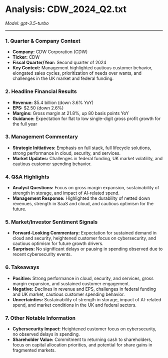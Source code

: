 # Analysis: CDW_2024_Q2.txt

*Model: gpt-3.5-turbo*

---

### 1. Quarter & Company Context
- **Company:** CDW Corporation (CDW)
- **Ticker:** CDW
- **Fiscal Quarter/Year:** Second quarter of 2024
- **Key Context:** Management highlighted cautious customer behavior, elongated sales cycles, prioritization of needs over wants, and challenges in the UK market and federal funding.

### 2. Headline Financial Results
- **Revenue:** $5.4 billion (down 3.6% YoY)
- **EPS:** $2.50 (down 2.6%)
- **Margins:** Gross margin at 21.8%, up 80 basis points YoY
- **Guidance:** Expectation for flat to low single-digit gross profit growth for the full year

### 3. Management Commentary
- **Strategic Initiatives:** Emphasis on full stack, full lifecycle solutions, strong performance in cloud, security, and services.
- **Market Updates:** Challenges in federal funding, UK market volatility, and cautious customer spending behavior.

### 4. Q&A Highlights
- **Analyst Questions:** Focus on gross margin expansion, sustainability of strength in storage, and impact of AI-related spend.
- **Management Response:** Highlighted the durability of netted down revenues, strength in SaaS and cloud, and cautious optimism for the future.

### 5. Market/Investor Sentiment Signals
- **Forward-Looking Commentary:** Expectation for sustained demand in cloud and security, heightened customer focus on cybersecurity, and cautious optimism for future growth drivers.
- **Surprises:** No significant delays or pausing in spending observed due to recent cybersecurity events.

### 6. Takeaways
- **Positive:** Strong performance in cloud, security, and services, gross margin expansion, and sustained customer engagement.
- **Negative:** Declines in revenue and EPS, challenges in federal funding and UK market, cautious customer spending behavior.
- **Uncertainties:** Sustainability of strength in storage, impact of AI-related spend, and market conditions in the UK and federal sectors.

### 7. Other Notable Information
- **Cybersecurity Impact:** Heightened customer focus on cybersecurity, no observed delays in spending.
- **Shareholder Value:** Commitment to returning cash to shareholders, focus on capital allocation priorities, and potential for share gains in fragmented markets.